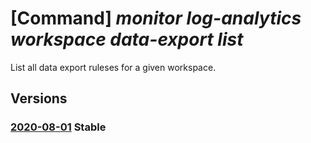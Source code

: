 # [Command] _monitor log-analytics workspace data-export list_

List all data export ruleses for a given workspace.

## Versions

### [2020-08-01](/Resources/mgmt-plane/L3N1YnNjcmlwdGlvbnMve30vcmVzb3VyY2Vncm91cHMve30vcHJvdmlkZXJzL21pY3Jvc29mdC5vcGVyYXRpb25hbGluc2lnaHRzL3dvcmtzcGFjZXMve30vZGF0YWV4cG9ydHM=/2020-08-01.xml) **Stable**

<!-- mgmt-plane /subscriptions/{}/resourcegroups/{}/providers/microsoft.operationalinsights/workspaces/{}/dataexports 2020-08-01 -->
